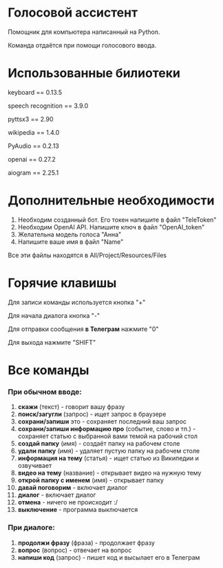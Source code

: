 # Голосовой ассистент

Помощник для компьютера написанный на Python. 

Команда отдаётся при помощи голосового ввода.

# Использованные билиотеки

keyboard == 0.13.5

speech recognition == 3.9.0

pyttsx3 == 2.90

wikipedia == 1.4.0

PyAudio == 0.2.13

openai == 0.27.2

aiogram == 2.25.1

# Дополнительные необходимости

1) Необходим созданный бот. Его токен напишите в файл "TeleToken"
2) Необходим OpenAI API. Напишите ключ в файл "OpenAI_token"
3) Желательна модель голоса "Анна"
4) Напишите ваше имя в файл "Name"

Все эти файлы находятся в All/Project/Resources/Files

# Горячие клавишы
Для записи команды используется кнопка "+"

Для начала диалога кнопка "-"

Для отправки сообщения **в Телеграм** нажмите "0"

Для выхода нажмите "SHIFT"

# Все команды

### При обычном вводе:
1) **скажи** (текст) - говорит вашу фразу
2) **поиск/загугли** (запрос) - ищет запрос в браузере
3) **сохрани/запиши** это - сохраняет последний ваш запрос
4) **сохрани/запиши информацию про** (событие, слово и тп.) - сохраняет статью с выбранной вами темой на рабочий стол
5) **создай папку** (имя) - создаёт папку на рабочем столе
6) **удали папку** (имя) - удаляет пустую папку на рабочем столе
7) **информация на тему** (статья) - ищет статью из Википедии и озвучивает
8) **видео на тему** (название) - открывает видео на нужную тему
9) **открой папку с именем** (имя) - открывает папку
10) **давай поговорим** - включает диалог
11) **диалог** - включает диалог
12) **отмена** - ничего не происходит :/
13) **выключение** - программа выключается

### При диалоге:
1) **продолжи фразу** (фраза) - продолжает фразу
2) **вопрос** (вопрос) - отвечает на вопрос
3) **напиши код** (запрос) - пишет код и высылает его в Телеграм
